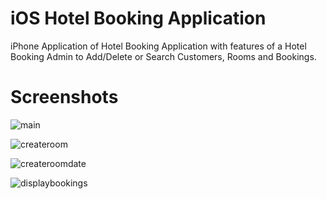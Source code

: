 # iOS Hotel Booking Application

iPhone Application of Hotel Booking Application with features of a Hotel Booking Admin to Add/Delete or Search Customers, Rooms and Bookings. 

# Screenshots

![main](https://user-images.githubusercontent.com/31995471/36950124-4dcd1f5c-1fbf-11e8-8548-6d89ba4af65a.jpeg)

![createroom](https://user-images.githubusercontent.com/31995471/36950121-4d9d19c4-1fbf-11e8-878e-621a7811d078.jpeg)

![createroomdate](https://user-images.githubusercontent.com/31995471/36950122-4daf0710-1fbf-11e8-8a83-9ea9c95d1adc.jpeg)

![displaybookings](https://user-images.githubusercontent.com/31995471/36950123-4dbe860e-1fbf-11e8-9145-3786fab616d2.jpeg)
